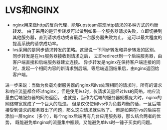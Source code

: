 # LVS和NGINX

- nginx用来做http的反向代理，能够upsteam实现http请求的多种方式的均衡转发。
由于采用的是异步转发可以做到如果一个服务器请求失败，立即切换到其他服务器，直到请求成功或者最后一台服务器失败为止。
这可以最大程度的提高系统的请求成功率。
- lvs采用的是同步请求转发的策略。这里说一下同步转发和异步转发的区别。同步转发是在lvs服务器接收到请求之后，
立即redirect到一个后端服务器，由客户端直接和后端服务器建立连接。
异步转发是nginx在保持客户端连接的同时，发起一个相同内容的新请求到后端，等后端返回结果后，由nginx返回给客户端。

进一步来说：当做为负载均衡服务器的nginx和lvs处理相同的请求时，所有的请求和响应流量都会经过nginx；
但是使用lvs时，仅请求流量经过lvs的网络，响应流量由后端服务器的网络返回。
也就是，当作为后端的服务器规模庞大时，nginx的网络带宽就成了一个巨大的瓶颈。
但是仅仅使用lvs作为负载均衡的话，一旦后端接受到请求的服务器出了问题，那么这次请求就失败了。
但是如果在lvs的后端在添加一层nginx（多个），每个nginx后端再有几台应用服务器，那么结合两者的优势，
既能避免单nginx的流量集中瓶颈，又能避免单lvs时一锤子买卖的问题。


